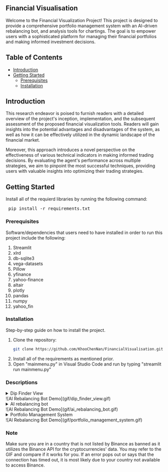 ## Financial Visualisation

Welcome to the Financial Visualization Project! This project is designed to provide a comprehensive portfolio management system with an AI-driven rebalancing bot, and analysis tools for chartings. The goal is to empower users with a sophisticated platform for managing their financial portfolios and making informed investment decisions.

## Table of Contents

- [Introduction](#introduction)
- [Getting Started](#getting-started)
  - [Prerequisites](#prerequisites)
  - [Installation](#installation)

## Introduction

This research endeavor is poised to furnish readers with a detailed overview of the project's inception, implementation, and the subsequent assessment of the proposed financial visualization tools. Readers will gain insights into the potential advantages and disadvantages of the system, as well as how it can be effectively utilized in the dynamic landscape of the financial market.

Moreover, this approach introduces a novel perspective on the effectiveness of various technical indicators in making informed trading decisions. By evaluating the agent's performance across multiple strategies, we aim to pinpoint the most successful techniques, providing users with valuable insights into optimizing their trading strategies.


## Getting Started

Install all of the requierd libraries by running the following command:
    <pre>
    pip install -r requirements.txt
    </pre>

### Prerequisites

Software/dependencies that users need to have installed in order to run this project include the following:
1. Streamlit
2. xlrd
3. db-sqlite3
4. vega-datasets
5. Pillow
6. yfinance
7. yahoo-finance
8. altair
9. plotly
10. pandas
11. numpy
12. yahoo_fin

### Installation

Step-by-step guide on how to install the project.

1. Clone the repository:
   ```sh
   git clone https://github.com/KhooChenNan/FinancialVisualisation.git
2. Install all of the requirements as mentioned prior.
3. Open "mainmenu.py" in Visual Studio Code and run by typing "streamlit run mainmenu.py"

### Descriptions

<details>
<summary>Dip Finder View</summary>
<p>A tool designed to pinpoint potential buying opportunities for financial assets based on their current market prices and corresponding moving averages. This feature facilitates informed investment decisions by analyzing whether the current price is significantly below the relevant moving average, identifying potential market dips or undervaluations. Providing a user-friendly interface with visual representations, the "Dip Finder View" empowers users to quickly assess and capitalize on favorable entry points, making it a valuable asset for both novice and experienced investors seeking to optimize their trading strategies.</p>
</details>
![AI Rebalancing Bot Demo](gif/dip_finder_view.gif)

<details>
<summary>AI rebalancing bot</summary>
<p>A hard-coded heuristic agent, this intelligent bot is designed to elevate portfolio management by leveraging advanced algorithms for automatic optimization of holdings. Seamlessly adapting to dynamic market conditions, the AI Rebalancing Bot minimizes manual intervention, ensuring portfolios remain strategically aligned.</p>
</details>
![AI Rebalancing Bot Demo](gif/ai_rebalancing_bot.gif)

<details>
<summary>Portfolio Management System</summary>
<p>Empowering users with robust portfolio management capabilities, the Portfolio Management System is equipped with a sophisticated algorithmic agent. This intelligent tool goes beyond conventional approaches, utilizing advanced algorithms to automatically optimize portfolio holdings. In the face of dynamic market conditions, the system seamlessly adapts, significantly reducing the need for manual intervention. By strategically aligning portfolios, it provides users with a resilient and responsive approach to navigate the complexities of the financial landscape.</p>
</details>
![AI Rebalancing Bot Demo](gif/portfolio_management_system.gif)

### Note

Make sure you are in a country that is not listed by Binance as banned as it utilizes the Binance API for the cryptocurrencies' data.  You may refer to the GIF and compare if it works for you.  If an error pops out or says that the connection has timed out, it is most likely due to your country not available to access Binance.